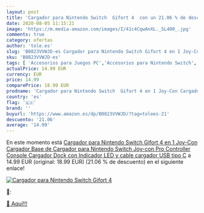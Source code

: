 ```yaml
---
layout: post
title: 'Cargador para Nintendo Switch  Gifort 4  con un 21.06 % de descuento'
date: 2020-08-05 11:15:21
image: 'https://m.media-amazon.com/images/I/41c4CqwAnXL._SL400_.jpg'
comments: true
category: ofertas
author: 'tole.es'
slug: 'B0823VVWJD-es Cargador para Nintendo Switch Gifort 4 en 1 Joy-Con...'
sku: 'B0823VVWJD-es'
tags: [ 'Accesorios para Juegos PC','Accesorios para Nintendo Switch','Hardware y juegos para Nintendo Switch','Juegos y Accesorios para PC','Mandos para Nintendo Switch','Videojuegos','nintendo', ]
actualPrice: 14.99 EUR
currency: EUR
price: 14.99
comparePrice: 18.99 EUR
prodname: 'Cargador para Nintendo Switch  Gifort 4 en 1 Joy-Con Cargador Base de Cargador para Nintendo Switch Joy-con Pro Controller Console  Cargador Dock con Indicador LED y cable cargador USB tipo C'
country: 'es'
flag: '🇪🇸'
brand: ''
buyurl: 'https://www.amazon.es/dp/B0823VVWJD/?tag=tolees-21'
descuento: '21.06'
average: '14.99'
---
```


En este momento está [Cargador para Nintendo Switch  Gifort 4 en 1 Joy-Con Cargador Base de Cargador para Nintendo Switch Joy-con Pro Controller Console  Cargador Dock con Indicador LED y cable cargador USB tipo C](https://www.amazon.es/dp/B0823VVWJD/?tag=tolees-21) a 14.99 EUR (original: 18.99 EUR) (21.06 %  de descuento) en el siguiente enlace!

[![Cargador para Nintendo Switch  Gifort 4 ](https://m.media-amazon.com/images/I/41c4CqwAnXL._SL400_.jpg)](https://www.amazon.es/dp/B0823VVWJD/?tag=tolees-21)

🔎:


[🛒 Aquí!!!](https://www.amazon.es/dp/B0823VVWJD/?tag=tolees-21)
